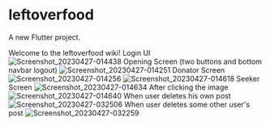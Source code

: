 # leftoverfood

A new Flutter project.

Welcome to the leftoverfood wiki!
Login UI
![Screenshot_20230427-014438](https://user-images.githubusercontent.com/109758129/234693053-f6b4428c-f08a-48eb-98ff-7cbcc7863ba9.jpg)
Opening Screen (two buttons and bottom navbar logout)
![Screenshot_20230427-014251](https://user-images.githubusercontent.com/109758129/234693104-a9890453-a4a5-4840-a8d7-b202cbfe898a.jpg)
Donator Screen
![Screenshot_20230427-014256](https://user-images.githubusercontent.com/109758129/234693223-0bffedd5-5468-4baa-bcae-9c06983ea733.jpg)
![Screenshot_20230427-014618](https://user-images.githubusercontent.com/109758129/234693233-42f2cfe8-25c3-4ac2-8c1f-3cfb7799b78c.jpg)
Seeker Screen
![Screenshot_20230427-014634](https://user-images.githubusercontent.com/109758129/234693259-2c311a26-b778-458b-90b9-0fb2dfc1df6a.jpg)
     After clicking the image
![Screenshot_20230427-014640](https://user-images.githubusercontent.com/109758129/234693326-8aff92e5-ccd9-4747-920e-39bf35908132.jpg)
When user deletes his own post
![Screenshot_20230427-032506](https://user-images.githubusercontent.com/109758129/234716493-3268f68e-d34d-4c49-a4ae-471ee7c3e0fa.jpg)
When user deletes some other user's post
![Screenshot_20230427-032259](https://user-images.githubusercontent.com/109758129/234716515-ebefb711-ed08-4c68-9b95-b4f55744ffff.jpg)
